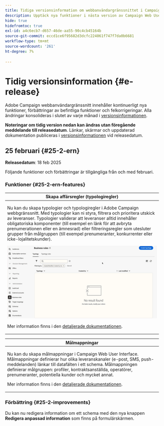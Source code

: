 ```yaml
---
title: Tidiga versionsinformation om webbanvändargränssnittet i Campaign v8
description: Upptäck nya funktioner i nästa version av Campaign Web User Interface
hide: true
hidefromtoc: true
exl-id: a4c6ecb7-d657-46de-aa55-90c4cb45164b
source-git-commit: eccd1ce6f95682d3dcfc224061f747f7da0b6681
workflow-type: tm+mt
source-wordcount: '261'
ht-degree: 7%

---
```



# Tidig versionsinformation {#e-release}

Adobe Campaign webbanvändargränssnitt innehåller kontinuerligt nya funktioner, förbättringar av befintliga funktioner och felkorrigeringar. Alla ändringar konsolideras i slutet av varje månad i [versionsinformationen](release-notes.md).

**Noteringar om tidig version nedan kan ändras utan föregående meddelande till releasedatum**. Länkar, skärmar och uppdaterad dokumentation publiceras i [versionsinformationen](release-notes.md) vid releasedatum.

## 25 februari {#25-2-ern}

**Releasedatum**: 18 feb 2025

Följande funktioner och förbättringar är tillgängliga från och med februari.

### Funktioner {#25-2-ern-features}

<table>
<thead>
<tr>
<th><strong>Skapa affärsregler (typologiregler)</strong><br/></th>
</tr>
</thead>
<tbody>
<tr>
<td>
<p>Nu kan du skapa typologier och typologiregler i Adobe Campaign webbgränssnitt. Med typologier kan ni styra, filtrera och prioritera utskick av leveranser. Typologier validerar att leveranser alltid innehåller obligatoriska komponenter (till exempel en länk för att avbryta prenumerationen eller en ämnesrad) eller filtreringsregler som utesluter grupper från målgruppen (till exempel prenumeranter, konkurrenter eller icke-lojalitetskunder).</p>
<img src="assets/do-not-localize/typology.gif" alt="Demonstration av typologiregler i Adobe Campaign webbanvändargränssnitt">
<p>Mer information finns i den <a href="../administration/typologies.md">detaljerade dokumentationen</a>.</p>
</td>
</tr>
</tbody>
</table>

<table>
<thead>
<tr>
<th><strong>Målmappningar</strong><br/></th>
</tr>
</thead>
<tbody>
<tr>
<td>
<p>Nu kan du skapa målmappningar i Campaign Web User Interface. Målmappningar definierar hur olika leveranskanaler (e-post, SMS, push-meddelanden) länkar till datafälten i ett schema. Målmappningen definierar målgruppen: profiler, kontraktsanställda, operatörer, prenumeranter, potentiella kunder och mycket annat.</p>
<p>Mer information finns i den <a href="../administration/typologies.md">detaljerade dokumentationen</a>.</p>
</td>
</tr>
</tbody>
</table>

### Förbättring {#25-2-improvements}

Du kan nu redigera information om ett schema med den nya knappen **Redigera anpassad information** som finns på formulärskärmen.
